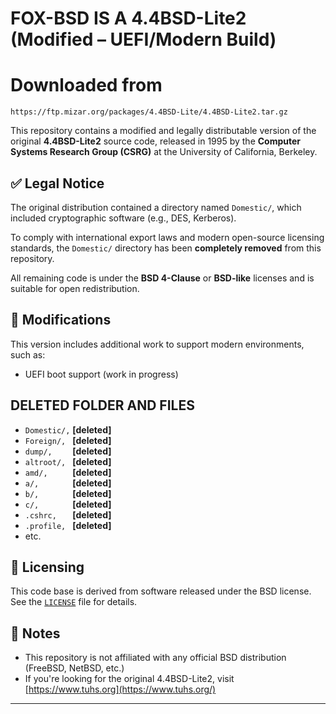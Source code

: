 # FOX-BSD IS A 4.4BSD-Lite2 (Modified – UEFI/Modern Build)

# Downloaded from 
```
https://ftp.mizar.org/packages/4.4BSD-Lite/4.4BSD-Lite2.tar.gz
```

This repository contains a modified and legally distributable version of the original **4.4BSD-Lite2** source code, released in 1995 by the **Computer Systems Research Group (CSRG)** at the University of California, Berkeley.

## ✅ Legal Notice

The original distribution contained a directory named `Domestic/`, which included cryptographic software (e.g., DES, Kerberos).  

To comply with international export laws and modern open-source licensing standards, the `Domestic/` directory has been **completely removed** from this repository.

All remaining code is under the **BSD 4-Clause** or **BSD-like** licenses and is suitable for open redistribution.

## 🔧 Modifications

This version includes additional work to support modern environments, such as:
- UEFI boot support (work in progress)

## DELETED FOLDER AND FILES
- `Domestic/,` **[deleted]** 
- `Foreign/, ` **[deleted]** 
- `dump/,    ` **[deleted]** 
- `altroot/, ` **[deleted]** 
- `amd/,     ` **[deleted]** 
- `a/,       ` **[deleted]** 
- `b/,       ` **[deleted]** 
- `c/,       ` **[deleted]** 
- `.cshrc,   ` **[deleted]** 
- `.profile, ` **[deleted]** 
- etc.

## 📜 Licensing

This code base is derived from software released under the BSD license. See the [`LICENSE`](./LICENSE) file for details.

## 📁 Notes

- This repository is not affiliated with any official BSD distribution (FreeBSD, NetBSD, etc.)
- If you're looking for the original 4.4BSD-Lite2, visit [https://www.tuhs.org](https://www.tuhs.org/)

---

